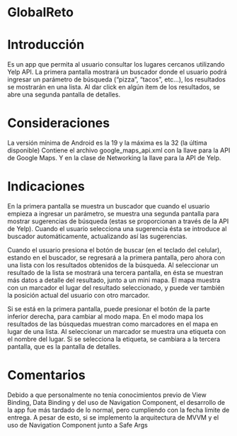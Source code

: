 # GlobalReto

# Introducción
Es un app que permita al usuario consultar los lugares cercanos utilizando Yelp API. 
La primera pantalla mostrará un buscador donde el usuario podrá ingresar un parámetro de búsqueda (“pizza”, “tacos”, etc…), los resultados se mostrarán en una lista.
Al dar click en algún ítem de los resultados, se abre una segunda pantalla de detalles.

# Consideraciones
La versión mínima de Android es la 19 y la máxima es la 32 (la última disponible)
Contiene el archivo google_maps_api.xml con la llave para la API de Google Maps.
Y en la clase de Networking la llave para la API de Yelp.

# Indicaciones
En la primera pantalla se muestra un buscador que cuando el usuario empieza a ingresar un parámetro, se muestra una segunda pantalla para mostrar sugerencias de búsqueda (estas se proporcionan a través de la API de Yelp). Cuando el usuario selecciona una sugerencia ésta se introduce al buscador automáticamente, actualizando así las sugerencias.

Cuando el usuario presiona el botón de buscar (en el teclado del celular), estando en el buscador, se regresará a la primera pantalla, pero ahora con una lista con los resultados obtenidos de la búsqueda. Al seleccionar un resultado de la lista se mostrará una tercera pantalla, en ésta se muestran más datos a detalle del resultado, junto a un mini mapa. El mapa muestra con un marcador el lugar del resultado seleccionado, y puede ver también la posición actual del usuario con otro marcador.

Si se está en la primera pantalla, puede presionar el botón de la parte inferior derecha, para cambiar al modo mapa. En el modo mapa los resultados de las búsquedas muestran como marcadores en el mapa en lugar de una lista. Al seleccionar un marcador se muestra una etiqueta con el nombre del lugar. Si se selecciona la etiqueta, se cambiara a la tercera pantalla, que es la pantalla de detalles.


# Comentarios
Debido a que personalmente no tenia conocimientos previo de View Binding, Data Binding y del uso de Navigation Component, el desarrollo de la app fue más tardado de lo normal, pero cumpliendo con la fecha limite de entrega.
A pesar de esto, si se implemento la arquitectura de MVVM y el uso de Navigation Component junto a Safe Args
